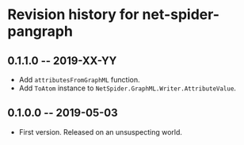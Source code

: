 # Revision history for net-spider-pangraph

## 0.1.1.0  -- 2019-XX-YY

* Add `attributesFromGraphML` function.
* Add `ToAtom` instance to `NetSpider.GraphML.Writer.AttributeValue`.


## 0.1.0.0  -- 2019-05-03

* First version. Released on an unsuspecting world.
